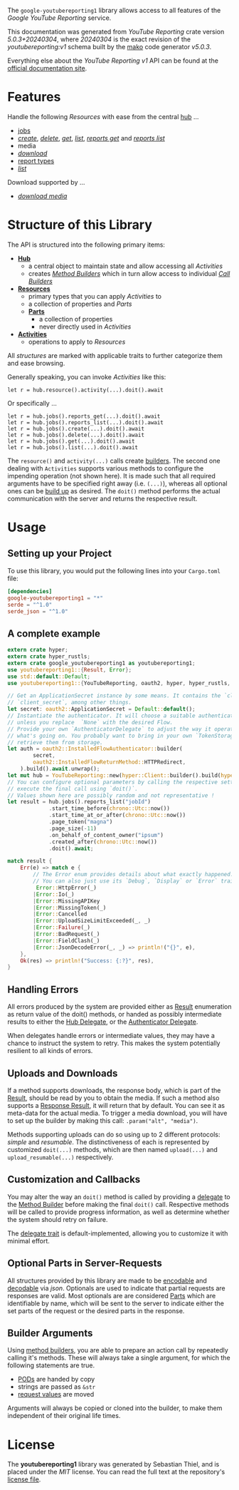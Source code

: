 <!---
DO NOT EDIT !
This file was generated automatically from 'src/generator/templates/api/README.md.mako'
DO NOT EDIT !
-->
The `google-youtubereporting1` library allows access to all features of the *Google YouTube Reporting* service.

This documentation was generated from *YouTube Reporting* crate version *5.0.3+20240304*, where *20240304* is the exact revision of the *youtubereporting:v1* schema built by the [mako](http://www.makotemplates.org/) code generator *v5.0.3*.

Everything else about the *YouTube Reporting* *v1* API can be found at the
[official documentation site](https://developers.google.com/youtube/reporting/v1/reports/).
# Features

Handle the following *Resources* with ease from the central [hub](https://docs.rs/google-youtubereporting1/5.0.3+20240304/google_youtubereporting1/YouTubeReporting) ... 

* [jobs](https://docs.rs/google-youtubereporting1/5.0.3+20240304/google_youtubereporting1/api::Job)
 * [*create*](https://docs.rs/google-youtubereporting1/5.0.3+20240304/google_youtubereporting1/api::JobCreateCall), [*delete*](https://docs.rs/google-youtubereporting1/5.0.3+20240304/google_youtubereporting1/api::JobDeleteCall), [*get*](https://docs.rs/google-youtubereporting1/5.0.3+20240304/google_youtubereporting1/api::JobGetCall), [*list*](https://docs.rs/google-youtubereporting1/5.0.3+20240304/google_youtubereporting1/api::JobListCall), [*reports get*](https://docs.rs/google-youtubereporting1/5.0.3+20240304/google_youtubereporting1/api::JobReportGetCall) and [*reports list*](https://docs.rs/google-youtubereporting1/5.0.3+20240304/google_youtubereporting1/api::JobReportListCall)
* media
 * [*download*](https://docs.rs/google-youtubereporting1/5.0.3+20240304/google_youtubereporting1/api::MediaDownloadCall)
* [report types](https://docs.rs/google-youtubereporting1/5.0.3+20240304/google_youtubereporting1/api::ReportType)
 * [*list*](https://docs.rs/google-youtubereporting1/5.0.3+20240304/google_youtubereporting1/api::ReportTypeListCall)


Download supported by ...

* [*download media*](https://docs.rs/google-youtubereporting1/5.0.3+20240304/google_youtubereporting1/api::MediaDownloadCall)



# Structure of this Library

The API is structured into the following primary items:

* **[Hub](https://docs.rs/google-youtubereporting1/5.0.3+20240304/google_youtubereporting1/YouTubeReporting)**
    * a central object to maintain state and allow accessing all *Activities*
    * creates [*Method Builders*](https://docs.rs/google-youtubereporting1/5.0.3+20240304/google_youtubereporting1/client::MethodsBuilder) which in turn
      allow access to individual [*Call Builders*](https://docs.rs/google-youtubereporting1/5.0.3+20240304/google_youtubereporting1/client::CallBuilder)
* **[Resources](https://docs.rs/google-youtubereporting1/5.0.3+20240304/google_youtubereporting1/client::Resource)**
    * primary types that you can apply *Activities* to
    * a collection of properties and *Parts*
    * **[Parts](https://docs.rs/google-youtubereporting1/5.0.3+20240304/google_youtubereporting1/client::Part)**
        * a collection of properties
        * never directly used in *Activities*
* **[Activities](https://docs.rs/google-youtubereporting1/5.0.3+20240304/google_youtubereporting1/client::CallBuilder)**
    * operations to apply to *Resources*

All *structures* are marked with applicable traits to further categorize them and ease browsing.

Generally speaking, you can invoke *Activities* like this:

```Rust,ignore
let r = hub.resource().activity(...).doit().await
```

Or specifically ...

```ignore
let r = hub.jobs().reports_get(...).doit().await
let r = hub.jobs().reports_list(...).doit().await
let r = hub.jobs().create(...).doit().await
let r = hub.jobs().delete(...).doit().await
let r = hub.jobs().get(...).doit().await
let r = hub.jobs().list(...).doit().await
```

The `resource()` and `activity(...)` calls create [builders][builder-pattern]. The second one dealing with `Activities` 
supports various methods to configure the impending operation (not shown here). It is made such that all required arguments have to be 
specified right away (i.e. `(...)`), whereas all optional ones can be [build up][builder-pattern] as desired.
The `doit()` method performs the actual communication with the server and returns the respective result.

# Usage

## Setting up your Project

To use this library, you would put the following lines into your `Cargo.toml` file:

```toml
[dependencies]
google-youtubereporting1 = "*"
serde = "^1.0"
serde_json = "^1.0"
```

## A complete example

```Rust
extern crate hyper;
extern crate hyper_rustls;
extern crate google_youtubereporting1 as youtubereporting1;
use youtubereporting1::{Result, Error};
use std::default::Default;
use youtubereporting1::{YouTubeReporting, oauth2, hyper, hyper_rustls, chrono, FieldMask};

// Get an ApplicationSecret instance by some means. It contains the `client_id` and 
// `client_secret`, among other things.
let secret: oauth2::ApplicationSecret = Default::default();
// Instantiate the authenticator. It will choose a suitable authentication flow for you, 
// unless you replace  `None` with the desired Flow.
// Provide your own `AuthenticatorDelegate` to adjust the way it operates and get feedback about 
// what's going on. You probably want to bring in your own `TokenStorage` to persist tokens and
// retrieve them from storage.
let auth = oauth2::InstalledFlowAuthenticator::builder(
        secret,
        oauth2::InstalledFlowReturnMethod::HTTPRedirect,
    ).build().await.unwrap();
let mut hub = YouTubeReporting::new(hyper::Client::builder().build(hyper_rustls::HttpsConnectorBuilder::new().with_native_roots().https_or_http().enable_http1().build()), auth);
// You can configure optional parameters by calling the respective setters at will, and
// execute the final call using `doit()`.
// Values shown here are possibly random and not representative !
let result = hub.jobs().reports_list("jobId")
             .start_time_before(chrono::Utc::now())
             .start_time_at_or_after(chrono::Utc::now())
             .page_token("magna")
             .page_size(-11)
             .on_behalf_of_content_owner("ipsum")
             .created_after(chrono::Utc::now())
             .doit().await;

match result {
    Err(e) => match e {
        // The Error enum provides details about what exactly happened.
        // You can also just use its `Debug`, `Display` or `Error` traits
         Error::HttpError(_)
        |Error::Io(_)
        |Error::MissingAPIKey
        |Error::MissingToken(_)
        |Error::Cancelled
        |Error::UploadSizeLimitExceeded(_, _)
        |Error::Failure(_)
        |Error::BadRequest(_)
        |Error::FieldClash(_)
        |Error::JsonDecodeError(_, _) => println!("{}", e),
    },
    Ok(res) => println!("Success: {:?}", res),
}

```
## Handling Errors

All errors produced by the system are provided either as [Result](https://docs.rs/google-youtubereporting1/5.0.3+20240304/google_youtubereporting1/client::Result) enumeration as return value of
the doit() methods, or handed as possibly intermediate results to either the 
[Hub Delegate](https://docs.rs/google-youtubereporting1/5.0.3+20240304/google_youtubereporting1/client::Delegate), or the [Authenticator Delegate](https://docs.rs/yup-oauth2/*/yup_oauth2/trait.AuthenticatorDelegate.html).

When delegates handle errors or intermediate values, they may have a chance to instruct the system to retry. This 
makes the system potentially resilient to all kinds of errors.

## Uploads and Downloads
If a method supports downloads, the response body, which is part of the [Result](https://docs.rs/google-youtubereporting1/5.0.3+20240304/google_youtubereporting1/client::Result), should be
read by you to obtain the media.
If such a method also supports a [Response Result](https://docs.rs/google-youtubereporting1/5.0.3+20240304/google_youtubereporting1/client::ResponseResult), it will return that by default.
You can see it as meta-data for the actual media. To trigger a media download, you will have to set up the builder by making
this call: `.param("alt", "media")`.

Methods supporting uploads can do so using up to 2 different protocols: 
*simple* and *resumable*. The distinctiveness of each is represented by customized 
`doit(...)` methods, which are then named `upload(...)` and `upload_resumable(...)` respectively.

## Customization and Callbacks

You may alter the way an `doit()` method is called by providing a [delegate](https://docs.rs/google-youtubereporting1/5.0.3+20240304/google_youtubereporting1/client::Delegate) to the 
[Method Builder](https://docs.rs/google-youtubereporting1/5.0.3+20240304/google_youtubereporting1/client::CallBuilder) before making the final `doit()` call. 
Respective methods will be called to provide progress information, as well as determine whether the system should 
retry on failure.

The [delegate trait](https://docs.rs/google-youtubereporting1/5.0.3+20240304/google_youtubereporting1/client::Delegate) is default-implemented, allowing you to customize it with minimal effort.

## Optional Parts in Server-Requests

All structures provided by this library are made to be [encodable](https://docs.rs/google-youtubereporting1/5.0.3+20240304/google_youtubereporting1/client::RequestValue) and 
[decodable](https://docs.rs/google-youtubereporting1/5.0.3+20240304/google_youtubereporting1/client::ResponseResult) via *json*. Optionals are used to indicate that partial requests are responses 
are valid.
Most optionals are are considered [Parts](https://docs.rs/google-youtubereporting1/5.0.3+20240304/google_youtubereporting1/client::Part) which are identifiable by name, which will be sent to 
the server to indicate either the set parts of the request or the desired parts in the response.

## Builder Arguments

Using [method builders](https://docs.rs/google-youtubereporting1/5.0.3+20240304/google_youtubereporting1/client::CallBuilder), you are able to prepare an action call by repeatedly calling it's methods.
These will always take a single argument, for which the following statements are true.

* [PODs][wiki-pod] are handed by copy
* strings are passed as `&str`
* [request values](https://docs.rs/google-youtubereporting1/5.0.3+20240304/google_youtubereporting1/client::RequestValue) are moved

Arguments will always be copied or cloned into the builder, to make them independent of their original life times.

[wiki-pod]: http://en.wikipedia.org/wiki/Plain_old_data_structure
[builder-pattern]: http://en.wikipedia.org/wiki/Builder_pattern
[google-go-api]: https://github.com/google/google-api-go-client

# License
The **youtubereporting1** library was generated by Sebastian Thiel, and is placed 
under the *MIT* license.
You can read the full text at the repository's [license file][repo-license].

[repo-license]: https://github.com/Byron/google-apis-rsblob/main/LICENSE.md

